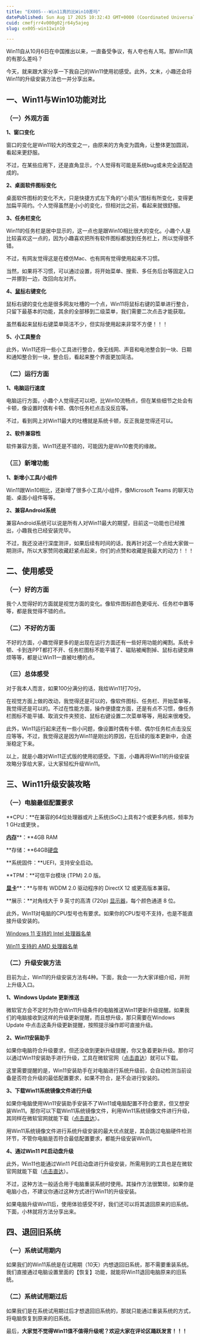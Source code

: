 ```yaml
---
title: "EX005---Win11真的比Win10差吗"
datePublished: Sun Aug 17 2025 10:32:43 GMT+0000 (Coordinated Universal Time)
cuid: cmefjrr4v000g02jr64y5ajeg
slug: ex005-win11win10

---
```


Win11自从10月6日在中国推出以来，一直备受争议，有人夸也有人骂。那Win11真的有那么差吗？

今天，就来跟大家分享一下我自己的Win11使用初感受。此外，文末，小趣还会将Win11的升级安装方法也一并分享出来。

## **一、Win11与Win10功能对比**

### **（一）外观方面**

**1、窗口变化**

窗口的变化是Win11较大的改变之一，由原来的方角变为圆角，让整体更加圆润，看起来更舒服。

不过，在某些应用下，还是直角显示，个人觉得有可能是系统bug或未完全适配造成的。

**2、桌面软件图标变化**

桌面软件图标的变化不大，只是快捷方式左下角的“小箭头”图标有所变化，变得更加扁平简约。个人觉得虽然是小小的变化，但相对比之前，看起来就很舒服。

**3、任务栏变化**

Win11的任务栏是居中显示的，这一点也是跟Win10相比很大的变化。小趣个人是比较喜欢这一点的，因为小趣喜欢把所有软件图标都放到任务栏上，所以觉得很不错。

不过，有网友觉得这是在模仿Mac、也有网有觉得使用起来不习惯。

当然，如果将不习惯，可以通过设置，将开始菜单、搜索、多任务后台等固定入口一并挪到一边，改回向左对齐。

**4、**[**鼠标**](https://www.smzdm.com/fenlei/shubiao/)**右键变化**

鼠标右键的变化也是很多网友吐槽的一个点，Win11将鼠标右键的菜单进行整合，只留下最基本的功能，其余的全部移到二级菜单，我们需要二次点击才能获取。

虽然看起来鼠标右键菜单简洁不少，但实际使用起来非常不方便！！！

**5、小工具整合**

此外，Win11还将一些小工具进行整合，像无线网、声音和电池整合到一块、日期和通知整合到一块，整合后，看起来整个界面更加简洁。

### **（二）运行方面**

**1、电脑运行速度**

电脑运行方面，小趣个人觉得还可以吧，比Win10流畅点，但在某些细节之处会有卡顿，像设置时偶有卡顿、偶尔任务栏点击没反应等。

不过，看到网上对Win11最大的吐槽就是系统卡顿，反正我是觉得还可以。

**2、软件兼容性**

软件兼容方面，Win11还是不错的，可能因为是Win10套壳的缘故。

### **（三）新增功能**

**1、新增小工具/小组件**

Win11跟Win10相比，还新增了很多小工具/小组件，像Microsoft Teams 的聊天功能、桌面小组件等等。

**2、兼容Android系统**

兼容Android系统可以说是所有人对Win11最大的期望，目前这一功能也已经推出，小趣我也已经安装完毕。

不过，我还没进行深度测评，如果后续有时间的话，我再针对这一个点给大家做一期测评。所以大家赞同收藏赶紧点起来，你们的点赞和收藏是我最大的动力！！！

## **二、使用感受**

### **（一）好的方面**

我个人觉得好的方面就是视觉方面的变化。像软件图标颜色更哑光、任务栏中置等等，都是我觉得不错的点。

### **（二）不好的方面**

不好的方面，小趣觉得更多的是出现在运行方面还有一些好用功能的阉割。系统卡顿、卡到连PPT都打不开、任务栏图标不能平铺了、磁贴被阉割掉、鼠标右键变麻烦等等，都是让Win11一直被吐槽的点。

### **（三）总体感受**

对于我本人而言，如果100分满分的话，我给Win11打70分。

在视觉方面上做的改动，我觉得还是可以的，像软件图标、任务栏、开始菜单等，我觉得还是可以的。不过在性能方面，操作便捷度方面，还是有点不习惯，像任务栏图标不能平铺、取消文件夹预览、鼠标右键设置二次菜单等等，用起来很难受。

此外，Win11运行起来还有一些小问题，像设置时偶有卡顿、偶尔任务栏点击没反应等等。不过，我觉得这是因为Win11是刚出的原因，在后续的版本更新中，会逐渐稳定下来。

以上，就是小趣对Win11正式版的使用初感受。下面，小趣再将Win11的升级安装攻略分享给大家，让大家轻松升级Win11。

## **三、Win11升级安装攻略**

### **（一）电脑最低配置要求**

\*\*CPU：\*\*在兼容的64位处理器或片上系统(SoC)上具有2个或更多内核，频率为 1 GHz或更快 。

[**内存**](https://www.smzdm.com/fenlei/neicun/)\*\*：\*\*4GB RAM

\*\*存储：\*\*64GB[硬盘](https://www.smzdm.com/fenlei/yingpan/)

\*\*系统固件：\*\*UEFI，支持安全启动。

\*\*TPM：\*\*可信平台模块 (TPM) 2.0 版。

[**显卡**](https://www.smzdm.com/fenlei/xianka/)\*\*：\*\*与带有 WDDM 2.0 驱动程序的 DirectX 12 或更高版本兼容。

\*\*展示：\*\*对角线大于 9 英寸的高清 (720p) [显示器](https://www.smzdm.com/fenlei/xianshiqi/)，每个颜色通道 8 位。

此外，Win11对电脑的CPU型号也有要求。如果你的CPU型号不支持，也是不能直接升级安装的。

[Windows 11 支持的 Intel 处理器名单](https://go.smzdm.com/8a3a0843909630be/ca_aa_yc_163_a7dewx05_14446_0_1641_0)

[Win11 支持的 AMD 处理器名单](https://go.smzdm.com/09b70f88ff588823/ca_aa_yc_163_a7dewx05_14446_0_1641_0)

### **（二）升级安装方法**

目前为止，Win11的升级安装方法有4种。下面，我会一一为大家详细介绍，并附上升级入口。

**1、Windows Update 更新推送**

微软官方会不定时为符合Win11升级条件的电脑推送Win11更新升级提醒。如果我们的电脑接收到这样的升级更新提醒，而且想升级，那只需要在Windows Update 中点击这条升级更新提醒，按照提示操作即可直接升级。

**2、Win11安装助手**

如果你电脑符合升级要求，但还没收到更新升级提醒，你又急着更新升级。那你可以通过Win11安装助手进行升级，工具在微软官网（[点击直达](https://go.smzdm.com/6eeadbc9e06b7009/ca_aa_yc_163_a7dewx05_14446_0_1641_0)）就可以下载。

这里需要提醒的是，Win11安装助手在对电脑进行系统升级前，会自动检测当前设备是否符合升级的最低配置要求，如果不符合，是不会进行安装的。

**3、下载Win11系统镜像文件进行升级**

如果你电脑使用Win11安装助手安装不了Win11或电脑配置不符合要求，但又想安装Win11。那你可以下载Win11系统镜像文件，利用Win11系统镜像文件进行升级，其同样在微软官网就能下载（[点击直达](https://go.smzdm.com/6eeadbc9e06b7009/ca_aa_yc_163_a7dewx05_14446_0_1641_0)）。

用Win11系统镜像文件进行系统升级安装的最大优点就是，其会跳过电脑硬件检测环节，不管你电脑是否符合最低配置要求，都能升级安装Win11。

**4、通过Win11 PE启动盘升级**

此外，Win11也能通过Win11 PE启动盘进行升级安装，所需用到的工具也是在微软官网就能下载（[点击直达](https://go.smzdm.com/6eeadbc9e06b7009/ca_aa_yc_163_a7dewx05_14446_0_1641_0)）。

不过，这种方法一般适合用于电脑重装系统时使用。其操作方法很繁琐，如果你是电脑小白，不建议你通过这种方式进行Win11的升级安装。

如果电脑升级Win11后，使用体验感受不好，我们还可以将其退回原来的旧系统。下面，小林就将方法分享出来。

## **四、退回旧系统**

### **（一）系统试用期内**

如果我们的Win11系统是在试用期（10天）内想退回旧系统，那不需要重装系统。我们直接通过电脑设置里面的【恢复】功能，就能将Win11退回电脑原来的旧系统。

### **（二）系统试用期过后**

如果我们是在系统试用期过后才想退回旧系统的，那就只能通过重装系统的方式，将电脑恢复到原来的旧系统。

最后，**大家觉不觉得Win11值不值得升级呢？欢迎大家在评论区踊跃发言！！！**